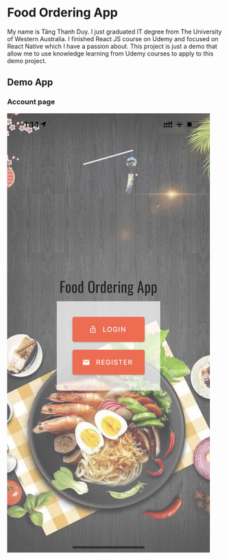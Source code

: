 # Food Ordering App

My name is Tăng Thanh Duy. I just graduated IT degree from The University of Western Australia. I finished React JS course on Udemy and focused on React Native which I have a passion about. This project is just a demo that allow me to use knowledge learning from Udemy courses to apply to this demo project. 

## Demo App

### Account page
![alt text](./assets/demo/Account.jpg)

